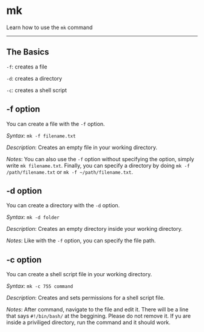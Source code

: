 # mk
Learn how to use the `mk` command

--------------------
## The Basics
`-f`: creates a file

`-d`: creates a directory

`-c`: creates a shell script

## -f option
You can create a file with the `-f` option.

*Syntax*: `mk -f filename.txt`

*Description*: Creates an empty file in your working directory.

*Notes*: You can also use the `-f` option without specifying the option, simply write `mk filename.txt`.
Finally, you can specify a directory by doing `mk -f /path/filename.txt` or `mk -f ~/path/filename.txt`.
## -d option
You can create a directory with the `-d` option.

*Syntax*: `mk -d folder`

*Description*: Creates an empty directory inside your working directory.

*Notes*: Like with the `-f` option, you can specify the file path.

## -c option
You can create a shell script file in your working directory.

*Syntax*: `mk -c 755 command`

*Description*: Creates and sets permissions for a shell script file.

*Notes*: After command, navigate to the file and edit it. There will be a line that says `#!/bin/bash/` at the beggining.
Please do not remove it. If yu are inside a priviliged directory, run the command and it should work.
